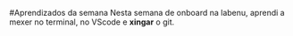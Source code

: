 #Aprendizados da semana
Nesta semana de onboard na labenu, aprendi a mexer no terminal, no VScode e **xingar** o git.
